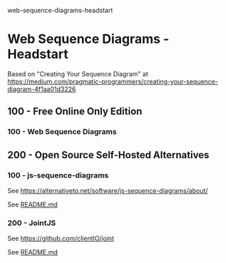web-sequence-diagrams-headstart
# Web Sequence Diagrams - Headstart

Based on "Creating Your Sequence Diagram" at https://medium.com/pragmatic-programmers/creating-your-sequence-diagram-4f1aa01d3226

## 100 - Free Online Only Edition

### 100 - Web Sequence Diagrams


## 200 - Open Source Self-Hosted Alternatives

### 100 - js-sequence-diagrams

See https://alternativeto.net/software/js-sequence-diagrams/about/

See [README.md](./200/100/README.md)

### 200 - JointJS

See https://github.com/clientIO/joint

See [README.md](./200/README.md)
